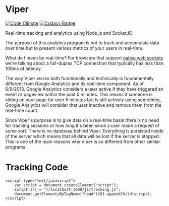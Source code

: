 # Viper
[![Code Climate](https://codeclimate.com/github/aaronjwood/viper/badges/gpa.svg)](https://codeclimate.com/github/aaronjwood/viper)
[![Codacy Badge](https://api.codacy.com/project/badge/grade/b4709b23f8a94b83a6b80b5e9a1ac4e6)](https://www.codacy.com/app/aaronjwood/viper)

Real-time tracking and analytics using Node.js and Socket.IO.

The purpose of this analytics program is not to track and accumulate data over time but to present various metrics of your users in real-time.

What do I mean by real-time?
For browsers that support [native web sockets](http://caniuse.com/websockets) we're talking about a full-duplex TCP connection that typically has less than 100ms of latency.

The way Viper works both functionally and technically is fundamentally different from Google Analytics and its real-time component.
As of 6/9/2013, Google Analytics considers a user active if they have triggered an event or pageview within the past 5 minutes.
This means if someone is sitting on your page for over 5 minutes but is still actively using something, Google Analytics will consider that user inactive and remove them from the real-time count.

Since Viper's purpose is to give data on a real-time basis there is no need for tracking sessions or how long it's been since a user made a request of some sort.
There is no database behind Viper.
Everything is persisted inside of the server which means that all data will be lost if the server is stopped.
This is one of the main reasons why Viper is so different from other similar programs.

# Tracking Code

    <script type="text/javascript">
        var script = document.createElement("script");
        script.src = "//localhost:3000/js/tracking.js";
        document.getElementsByTagName("head")[0].appendChild(script);
    </script>